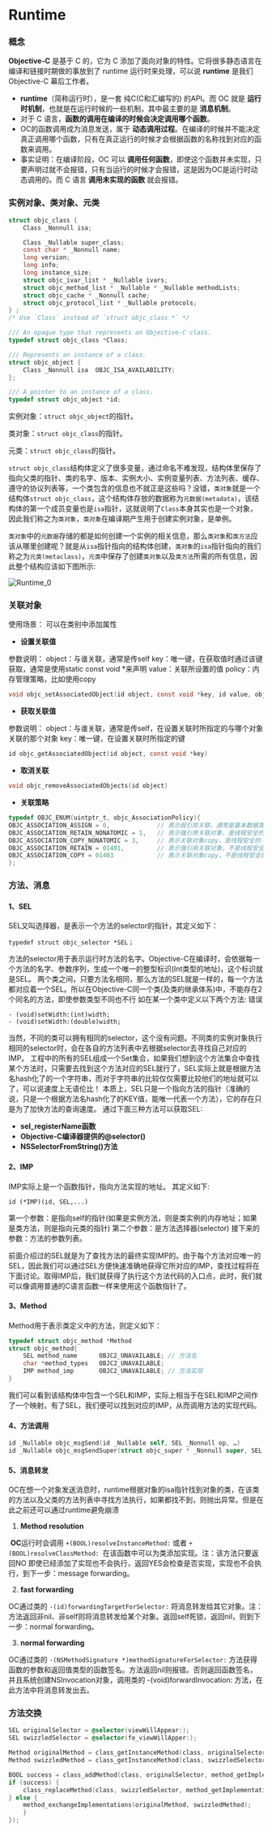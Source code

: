 # Runtime

### 概念

**Objective-C** 是基于 C 的，它为 C 添加了面向对象的特性。它将很多静态语言在编译和链接时期做的事放到了 runtime 运行时来处理，可以说 **runtime** 是我们 Objective-C 幕后工作者。

- **runtime**（简称运行时），是一套 纯C(C和汇编写的) 的API。而 OC 就是 **运行时机制**，也就是在运行时候的一些机制，其中最主要的是 **消息机制**。
- 对于 C 语言，**函数的调用在编译的时候会决定调用哪个函数**。
- OC的函数调用成为消息发送，属于 **动态调用过程**。在编译的时候并不能决定真正调用哪个函数，只有在真正运行的时候才会根据函数的名称找到对应的函数来调用。
- 事实证明：在编译阶段，OC 可以 **调用任何函数**，即使这个函数并未实现，只要声明过就不会报错，只有当运行的时候才会报错，这是因为OC是运行时动态调用的。而 C 语言 **调用未实现的函数** 就会报错。

### 实例对象、类对象、元类

```C
struct objc_class {
    Class _Nonnull isa;

    Class _Nullable super_class;
    const char * _Nonnull name;
    long version;
    long info;
    long instance_size;
    struct objc_ivar_list * _Nullable ivars;
    struct objc_method_list * _Nullable * _Nullable methodLists;
    struct objc_cache * _Nonnull cache;
    struct objc_protocol_list * _Nullable protocols;
} ;
/* Use `Class` instead of `struct objc_class *` */

/// An opaque type that represents an Objective-C class.
typedef struct objc_class *Class;

/// Represents an instance of a class.
struct objc_object {
    Class _Nonnull isa  OBJC_ISA_AVAILABILITY;
};

/// A pointer to an instance of a class.
typedef struct objc_object *id;
```

实例对象：`struct objc_object`的指针。

类对象：`struct objc_class`的指针。

元类：`struct objc_class`的指针。

`struct objc_class`结构体定义了很多变量，通过命名不难发现，结构体里保存了指向父类的指针、类的名字、版本、实例大小、实例变量列表、方法列表、缓存、遵守的协议列表等，一个类包含的信息也不就正是这些吗？没错，`类对象`就是一个结构体`struct objc_class`，这个结构体存放的数据称为`元数据(metadata)`，该结构体的第一个成员变量也是`isa`指针，这就说明了`Class`本身其实也是一个对象，因此我们称之为`类对象`，`类对象`在编译期产生用于创建实例对象，是单例。

`类对象`中的`元数据`存储的都是如何创建一个实例的相关信息，那么`类对象`和`类方法`应该从哪里创建呢？就是从`isa`指针指向的结构体创建，`类对象`的`isa`指针指向的我们称之为`元类(metaclass)`，`元类`中保存了创建`类对象`以及`类方法`所需的所有信息，因此整个结构应该如下图所示:

![Runtime_0](./Runtime_0.png)

### 关联对象

使用场景：
可以在类别中添加属性

- **设置关联值**

参数说明：
object：与谁关联，通常是传self
key：唯一键，在获取值时通过该键获取，通常是使用static const void *来声明
value：关联所设置的值
policy：内存管理策略，比如使用copy

```objective-c
void objc_setAssociatedObject(id object, const void *key, id value, objc _AssociationPolicy policy)
```

- **获取关联值**

参数说明：
object：与谁关联，通常是传self，在设置关联时所指定的与哪个对象关联的那个对象
key：唯一键，在设置关联时所指定的键

```objective-c
id objc_getAssociatedObject(id object, const void *key)
```

- **取消关联**

```objective-c
void objc_removeAssociatedObjects(id object)
```

- **关联策略**

```objective-c
typedef OBJC_ENUM(uintptr_t, objc_AssociationPolicy){
OBJC_ASSOCIATION_ASSIGN = 0,             // 表示弱引用关联，通常是基本数据类型
OBJC_ASSOCIATION_RETAIN_NONATOMIC = 1,   // 表示强引用关联对象，是线程安全的
OBJC_ASSOCIATION_COPY_NONATOMIC = 3,     // 表示关联对象copy，是线程安全的
OBJC_ASSOCIATION_RETAIN = 01401,         // 表示强引用关联对象，不是线程安全的
OBJC_ASSOCIATION_COPY = 01403            // 表示关联对象copy，不是线程安全的
};
```

### 方法、消息

#### **1、SEL**

SEL又叫选择器，是表示一个方法的selector的指针，其定义如下：

```
typedef struct objc_selector *SEL；
```

方法的selector用于表示运行时方法的名字。Objective-C在编译时，会依据每一个方法的名字、参数序列，生成一个唯一的整型标识(Int类型的地址)，这个标识就是SEL。
两个类之间，只要方法名相同，那么方法的SEL就是一样的，每一个方法都对应着一个SEL。所以在Objective-C同一个类(及类的继承体系)中，不能存在2个同名的方法，即使参数类型不同也不行
如在某一个类中定义以下两个方法: 错误

```
- (void)setWidth:(int)width;
- (void)setWidth:(double)width;
```

当然，不同的类可以拥有相同的selector，这个没有问题。不同类的实例对象执行相同的selector时，会在各自的方法列表中去根据selector去寻找自己对应的IMP。
工程中的所有的SEL组成一个Set集合，如果我们想到这个方法集合中查找某个方法时，只需要去找到这个方法对应的SEL就行了，SEL实际上就是根据方法名hash化了的一个字符串，而对于字符串的比较仅仅需要比较他们的地址就可以了，可以说速度上无语伦比！
本质上，SEL只是一个指向方法的指针（准确的说，只是一个根据方法名hash化了的KEY值，能唯一代表一个方法），它的存在只是为了加快方法的查询速度。
通过下面三种方法可以获取SEL:

- **sel_registerName函数**
- **Objective-C编译器提供的@selector()**
- **NSSelectorFromString()方法**

#### **2、IMP**

IMP实际上是一个函数指针，指向方法实现的地址。
其定义如下:

```
id (*IMP)(id, SEL,...)
```

第一个参数：是指向self的指针(如果是实例方法，则是类实例的内存地址；如果是类方法，则是指向元类的指针)
第二个参数：是方法选择器(selector)
接下来的参数：方法的参数列表。

前面介绍过的SEL就是为了查找方法的最终实现IMP的。由于每个方法对应唯一的SEL，因此我们可以通过SEL方便快速准确地获得它所对应的IMP，查找过程将在下面讨论。取得IMP后，我们就获得了执行这个方法代码的入口点，此时，我们就可以像调用普通的C语言函数一样来使用这个函数指针了。

#### 3、Method

Method用于表示类定义中的方法，则定义如下：

```objective-c
typedef struct objc_method *Method
struct objc_method{
    SEL method_name      OBJC2_UNAVAILABLE; // 方法名
    char *method_types   OBJC2_UNAVAILABLE;
    IMP method_imp       OBJC2_UNAVAILABLE; // 方法实现
}
```

我们可以看到该结构体中包含一个SEL和IMP，实际上相当于在SEL和IMP之间作了一个映射。有了SEL，我们便可以找到对应的IMP，从而调用方法的实现代码。

#### 4、方法调用

```objective-c
id _Nullable objc_msgSend(id _Nullable self, SEL _Nonnull op, …)
id _Nullable objc_msgSendSuper(struct objc_super * _Nonnull super, SEL _Nonnull op, …)
```

#### 5、消息转发

OC在想一个对象发送消息时，runtime根据对象的isa指针找到对象的类，在该类的方法以及父类的方法列表中寻找方法执行，如果都找不到，则抛出异常。但是在此之前还可以通过runtime避免崩溃

1. **Method resolution**

​    **OC**运行时会调用 `+(BOOL)resolveInstanceMethod:` 或者 `+(BOOL)resolveClassMethod: `在该函数中可以为类添加实现。注：该方法只要返回NO 即使已经添加了实现也不会执行，返回YES会检查是否实现，实现也不会执行，到下一步：message forwarding。

2. **fast forwarding**

OC通过类的 `-(id)forwardingTargetForSelector:` 将消息转发给其它对象。注：方法返回非nil、非self则将消息转发给某个对象。返回self死锁，返回nil，则到下一步：normal forwarding。

3. **normal forwarding**

OC通过类的 `-(NSMethodSignature *)methodSignatureForSelector:` 方法获得函数的参数和返回值类型的函数签名。方法返回nil则报错。否则返回函数签名，并且系统创建NSInvocation对象，调用类的 -(void)forwardInvocation: 方法，在此方法中将消息转发出去。

### 方法交换

```objective-c
SEL originalSelector = @selector(viewWillAppear:);
SEL swizzledSelector = @selector(fe_viewWillApper:);

Method originalMethod = class_getInstanceMethod(class, originalSelector);
Method swizzledMethod = class_getInstanceMethod(class, swizzledSelector);

BOOL success = class_addMethod(class, originalSelector, method_getImplementation(swizzledMethod), method_getTypeEncoding(swizzledMethod));
if (success) {
	class_replaceMethod(class, swizzledSelector, method_getImplementation(originalMethod), method_getTypeEncoding(originalMethod));
} else {
	method_exchangeImplementations(originalMethod, swizzledMethod);
    }
});
```

